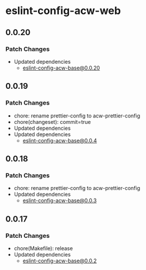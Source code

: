 # eslint-config-acw-web

## 0.0.20

### Patch Changes

- Updated dependencies
  - eslint-config-acw-base@0.0.20

## 0.0.19

### Patch Changes

- chore: rename prettier-config to acw-prettier-config
- chore(changeset): commit=true
- Updated dependencies
- Updated dependencies
  - eslint-config-acw-base@0.0.4

## 0.0.18

### Patch Changes

- chore: rename prettier-config to acw-prettier-config
- Updated dependencies
  - eslint-config-acw-base@0.0.3

## 0.0.17

### Patch Changes

- chore(Makefile): release
- Updated dependencies
  - eslint-config-acw-base@0.0.2
